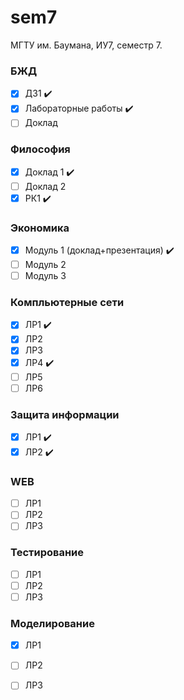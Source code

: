 # sem7
МГТУ им. Баумана, ИУ7, семестр 7.

### БЖД 
 - [x] ДЗ1 :heavy_check_mark:
 - [x] Лабораторные работы :heavy_check_mark:
 - [ ] Доклад 

### Философия
 - [x] Доклад 1 :heavy_check_mark:
 - [ ] Доклад 2
 - [x] РК1 :heavy_check_mark:

### Экономика 
 - [x] Модуль 1 (доклад+презентация) :heavy_check_mark:
 - [ ] Модуль 2
 - [ ] Модуль 3

### Компльютерные сети
 - [x] ЛР1 :heavy_check_mark: 
 - [x] ЛР2
 - [x] ЛР3
 - [x] ЛР4 :heavy_check_mark:
 - [ ] ЛР5
 - [ ] ЛР6    

### Защита информации
 - [x] ЛР1 :heavy_check_mark:
 - [x] ЛР2 :heavy_check_mark:

### WEB 
 - [ ] ЛР1 
 - [ ] ЛР2
 - [ ] ЛР3 

### Тестирование 
 - [ ] ЛР1  
 - [ ] ЛР2
 - [ ] ЛР3 

### Моделирование
 - [x] ЛР1 
 - [ ] ЛР2
 - [ ] ЛР3

